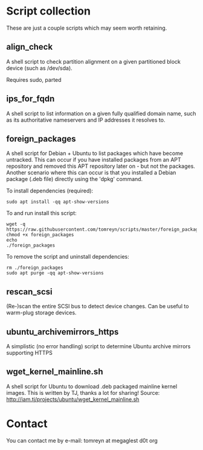 # Script collection

These are just a couple scripts which may seem worth retaining.

## align_check

A shell script to check partition alignment on a given partitioned block device (such as /dev/sda).

Requires sudo, parted

## ips_for_fqdn

A shell script to list information on a given fully qualified domain name, such as its authoritative nameservers and IP addresses it resolves to.

## foreign_packages

A shell script for Debian + Ubuntu to list packages which have become untracked. This can occur if you have installed packages from an APT repository and removed this APT repository later on - but not the packages. Another scenario where this can occur is that you installed a Debian package (.deb file) directly using the 'dpkg' command.

To install dependencies (required):

```
sudo apt install -qq apt-show-versions
```

To and run install this script:

```
wget -q https://raw.githubusercontent.com/tomreyn/scripts/master/foreign_packages
chmod +x foreign_packages
echo
./foreign_packages
```

To remove the script and uninstall dependencies:

```
rm ./foreign_packages
sudo apt purge -qq apt-show-versions
```

## rescan_scsi

(Re-)scan the entire SCSI bus to detect device changes. Can be useful to warm-plug storage devices.

## ubuntu_archivemirrors_https

A simplistic (no error handling) script to determine Ubuntu archive mirrors supporting HTTPS

## wget_kernel_mainline.sh

A shell script for Ubuntu to download .deb packaged mainline kernel images. This is written by TJ, thanks a lot for sharing!
Source: http://iam.tj/projects/ubuntu/wget_kernel_mainline.sh


# Contact

You can contact me by e-mail: tomreyn at megaglest d0t org

